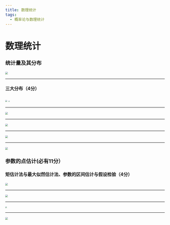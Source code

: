 ```yaml
---
title: 数理统计
tags:
  - 概率论与数理统计
---
```


# 数理统计

### 统计量及其分布

<img src="/assets/image/2020-07-17-3.jpg" style="zoom:50%;" />

------

#### 三大分布（4分）

<img src="/assets/image/2020-07-17-4.jpg" style="zoom: 40%;" />

<img src="/assets/image/2020-07-17-5.jpg" style="zoom: 25%;" />

------

<img src="/assets/image/2020-07-17-6.jpg" style="zoom:50%;" />

------

<img src="/assets/image/2020-07-17-7.jpg" style="zoom:50%;" />

------

<img src="/assets/image/2020-07-17-8.jpg" style="zoom:50%;" />

------

<img src="/assets/image/2020-07-17-9.jpg" style="zoom:50%;" />

### 参数的点估计(必有11分）

#### 矩估计法与最大似然估计法、参数的区间估计与假设检验（4分）

<img src="/assets/image/2020-07-17-10.jpg" style="zoom: 50%;" />

-------

<img src="/assets/image/2020-07-17-11.jpg" style="zoom: 50%;" />

------

<img src="/assets/image/2020-07-17-12.jpg" style="zoom: 33%;" />

------

<img src="assets/image/2020-07-17-13.jpg" style="zoom: 50%;" />





